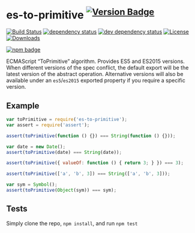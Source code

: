 # es-to-primitive <sup>[![Version Badge][npm-version-svg]][package-url]</sup>

[![Build Status][travis-svg]][travis-url]
[![dependency status][deps-svg]][deps-url]
[![dev dependency status][dev-deps-svg]][dev-deps-url]
[![License][license-image]][license-url]
[![Downloads][downloads-image]][downloads-url]

[![npm badge][npm-badge-png]][package-url]

ECMAScript “ToPrimitive” algorithm. Provides ES5 and ES2015 versions. When different versions of the spec conflict, the
default export will be the latest version of the abstract operation. Alternative versions will also be available under
an `es5`/`es2015` exported property if you require a specific version.

## Example

```js
var toPrimitive = require('es-to-primitive');
var assert = require('assert');

assert(toPrimitive(function () {}) === String(function () {}));

var date = new Date();
assert(toPrimitive(date) === String(date));

assert(toPrimitive({ valueOf: function () { return 3; } }) === 3);

assert(toPrimitive(['a', 'b', 3]) === String(['a', 'b', 3]));

var sym = Symbol();
assert(toPrimitive(Object(sym)) === sym);
```

## Tests

Simply clone the repo, `npm install`, and run `npm test`

[package-url]: https://npmjs.org/package/es-to-primitive

[npm-version-svg]: http://versionbadg.es/ljharb/es-to-primitive.svg

[travis-svg]: https://travis-ci.org/ljharb/es-to-primitive.svg

[travis-url]: https://travis-ci.org/ljharb/es-to-primitive

[deps-svg]: https://david-dm.org/ljharb/es-to-primitive.svg

[deps-url]: https://david-dm.org/ljharb/es-to-primitive

[dev-deps-svg]: https://david-dm.org/ljharb/es-to-primitive/dev-status.svg

[dev-deps-url]: https://david-dm.org/ljharb/es-to-primitive#info=devDependencies

[npm-badge-png]: https://nodei.co/npm/es-to-primitive.png?downloads=true&stars=true

[license-image]: http://img.shields.io/npm/l/es-to-primitive.svg

[license-url]: LICENSE

[downloads-image]: http://img.shields.io/npm/dm/es-to-primitive.svg

[downloads-url]: http://npm-stat.com/charts.html?package=es-to-primitive
